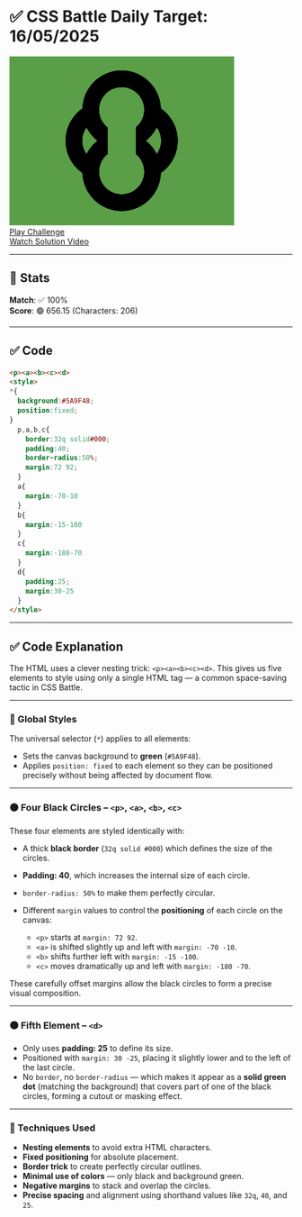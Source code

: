 # ✅ CSS Battle Daily Target: 16/05/2025

![Target](./images/16.png)  
[Play Challenge](https://cssbattle.dev/play/EtLIlg5jRnzB1KqKFiBh)  
[Watch Solution Video](https://youtube.com/shorts/klOEx1bk1D8)

---

## 🔢 Stats

**Match**: ✅ 100%  
**Score**: 🟢 656.15 (Characters: 206)

---

## ✅ Code

```html
<p><a><b><c><d>
<style>
*{
  background:#5A9F48;
  position:fixed;
}
  p,a,b,c{
    border:32q solid#000;
    padding:40;
    border-radius:50%;
    margin:72 92;
  }
  a{
    margin:-70-10
  }
  b{
    margin:-15-100
  }
  c{
    margin:-180-70
  }
  d{
    padding:25;
    margin:30-25
  }
</style>
```

---

## ✅ Code Explanation

The HTML uses a clever nesting trick: `<p><a><b><c><d>`. This gives us five elements to style using only a single HTML tag — a common space-saving tactic in CSS Battle.

---

### 🎨 Global Styles

The universal selector (`*`) applies to all elements:

* Sets the canvas background to **green** (`#5A9F48`).
* Applies `position: fixed` to each element so they can be positioned precisely without being affected by document flow.

---

### ⚫ Four Black Circles – `<p>`, `<a>`, `<b>`, `<c>`

These four elements are styled identically with:

* A thick **black border** (`32q solid #000`) which defines the size of the circles.
* **Padding: 40**, which increases the internal size of each circle.
* `border-radius: 50%` to make them perfectly circular.
* Different `margin` values to control the **positioning** of each circle on the canvas:

  * `<p>` starts at `margin: 72 92`.
  * `<a>` is shifted slightly up and left with `margin: -70 -10`.
  * `<b>` shifts further left with `margin: -15 -100`.
  * `<c>` moves dramatically up and left with `margin: -180 -70`.

These carefully offset margins allow the black circles to form a precise visual composition.

---

### ⚫ Fifth Element – `<d>`

* Only uses **padding: 25** to define its size.
* Positioned with `margin: 30 -25`, placing it slightly lower and to the left of the last circle.
* No `border`, no `border-radius` — which makes it appear as a **solid green dot** (matching the background) that covers part of one of the black circles, forming a cutout or masking effect.

---

### 🧠 Techniques Used

* **Nesting elements** to avoid extra HTML characters.
* **Fixed positioning** for absolute placement.
* **Border trick** to create perfectly circular outlines.
* **Minimal use of colors** — only black and background green.
* **Negative margins** to stack and overlap the circles.
* **Precise spacing** and alignment using shorthand values like `32q`, `40`, and `25`.